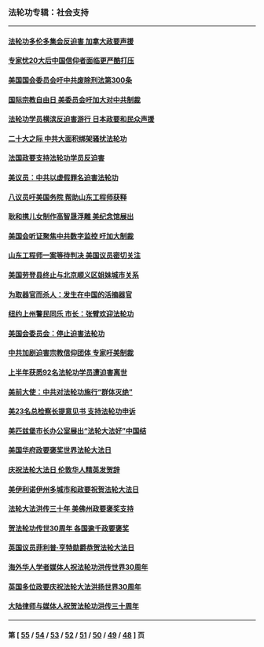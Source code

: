 ### 法轮功专辑：社会支持
---
#### [法轮功多伦多集会反迫害 加拿大政要声援](../../pages/nf4386/n13881303.md?01090430) 
#### [专家忧20大后中国信仰者面临更严酷打压](../../pages/nf4386/n13874993.md?01090430) 
#### [美国国会委员会吁中共废除刑法第300条](../../pages/nf4386/n13868121.md?01090430) 
#### [国际宗教自由日 美委员会吁加大对中共制裁](../../pages/nf4386/n13855021.md?01090430) 
#### [法轮功学员横滨反迫害游行 日本政要和民众声援](../../pages/nf4386/n13847132.md?01090430) 
#### [二十大之际 中共大面积绑架骚扰法轮功](../../pages/nf4386/n13846381.md?01090430) 
#### [法国政要支持法轮功学员反迫害](../../pages/nf4386/n13841970.md?01090430) 
#### [美议员：中共以虚假罪名迫害法轮功](../../pages/nf4386/n13841083.md?01090430) 
#### [八议员吁美国务院 帮助山东工程师获释](../../pages/nf4386/n13836379.md?01090430) 
#### [耿和携儿女制作高智晟浮雕 美纪念馆展出](../../pages/nf4386/n13829624.md?01090430) 
#### [美国会听证聚焦中共数字监控 吁加大制裁](../../pages/nf4386/n13825083.md?01090430) 
#### [山东工程师一案等待判决 美国议员密切关注](../../pages/nf4386/n13815065.md?01090430) 
#### [美国劳登县终止与北京顺义区姐妹城市关系](../../pages/nf4386/n13811030.md?01090430) 
#### [为取器官而杀人：发生在中国的活摘器官](../../pages/nf4386/n13794731.md?01090430) 
#### [纽约上州警民同乐 市长：张臂欢迎法轮功](../../pages/nf4386/n13794375.md?01090430) 
#### [美国会委员会：停止迫害法轮功](../../pages/nf4386/n13788164.md?01090430) 
#### [中共加剧迫害宗教信仰团体 专家吁美制裁](../../pages/nf4386/n13780252.md?01090430) 
#### [上半年获悉92名法轮功学员遭迫害离世](../../pages/nf4386/n13772701.md?01090430) 
#### [美前大使：中共对法轮功施行“群体灭绝”](../../pages/nf4386/n13771705.md?01090430) 
#### [美23名总检察长提意见书 支持法轮功申诉](../../pages/nf4386/n13766596.md?01090430) 
#### [美匹兹堡市长办公室展出“法轮大法好”中国结](../../pages/nf4386/n13749721.md?01090430) 
#### [美国华府政要褒奖世界法轮大法日](../../pages/nf4386/n13743770.md?01090430) 
#### [庆祝法轮大法日 伦敦华人精英发贺辞](../../pages/nf4386/n13741593.md?01090430) 
#### [美伊利诺伊州多城市和政要祝贺法轮大法日](../../pages/nf4386/n13737149.md?01090430) 
#### [法轮大法洪传三十年 美佛州政要褒奖支持](../../pages/nf4386/n13737103.md?01090430) 
#### [贺法轮功传世30周年 各国逾千政要褒奖](../../pages/nf4386/n13735828.md?01090430) 
#### [英国议员菲利普‧亨特勋爵恭贺法轮大法日](../../pages/nf4386/n13736187.md?01090430) 
#### [海外华人学者媒体人祝法轮功洪传世界30周年](../../pages/nf4386/n13735835.md?01090430) 
#### [英国多位政要庆祝法轮大法洪扬世界30周年](../../pages/nf4386/n13734739.md?01090430) 
#### [大陆律师与媒体人祝贺法轮功洪传三十周年](../../pages/nf4386/n13735062.md?01090430) 

---
#### 第 [ [55](./55.md?01090430) / [54](./54.md?01090430) / [53](./53.md?01090430) / [52](./52.md?01090430) / [51](./51.md?01090430) / [50](./50.md?01090430) / [49](./49.md?01090430) / [48](./48.md?01090430) ] 页
